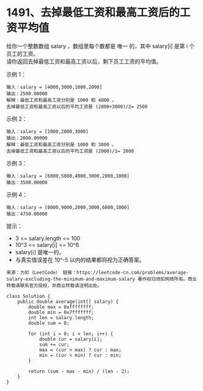 1491、去掉最低工资和最高工资后的工资平均值
===

给你一个整数数组 salary ，数组里每个数都是 唯一 的，其中 salary[i] 是第 i 个员工的工资。<br>
请你返回去掉最低工资和最高工资以后，剩下员工工资的平均值。<br>

示例 1：<br>
```
输入：salary = [4000,3000,1000,2000]
输出：2500.00000
解释：最低工资和最高工资分别是 1000 和 4000 。
去掉最低工资和最高工资以后的平均工资是 (2000+3000)/2= 2500
```
示例 2：<br>
```
输入：salary = [1000,2000,3000]
输出：2000.00000
解释：最低工资和最高工资分别是 1000 和 3000 。
去掉最低工资和最高工资以后的平均工资是 (2000)/1= 2000
```
示例 3：<br>
```
输入：salary = [6000,5000,4000,3000,2000,1000]
输出：3500.00000
```
示例 4：<br>
```
输入：salary = [8000,9000,2000,3000,6000,1000]
输出：4750.00000
```
提示：<br>
* 3 <= salary.length <= 100
* 10^3 <= salary[i] <= 10^6
* salary[i] 是唯一的。
* 与真实值误差在 10^-5 以内的结果都将视为正确答案。

``
来源：力扣（LeetCode）
链接：https://leetcode-cn.com/problems/average-salary-excluding-the-minimum-and-maximum-salary
著作权归领扣网络所有。商业转载请联系官方授权，非商业转载请注明出处。
``

```
class Solution {
    public double average(int[] salary) {
        double max = 0xffffffff;
        double min = 0x7fffffff;
        int len = salary.length;
        double sum = 0;

        for (int i = 0; i < len; i++) {
            double cur = salary[i];
            sum += cur;
            max = (cur > max) ? cur : max;
            min = (cur < min) ? cur : min;
        }

        return (sum - max - min) / (len - 2);
    }
}
```
